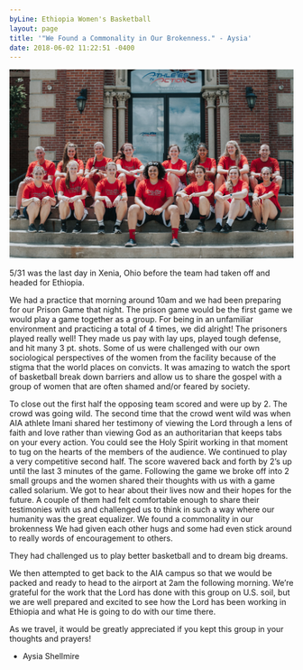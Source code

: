 ```yaml
---
byLine: Ethiopia Women's Basketball
layout: page
title: '"We Found a Commonality in Our Brokenness." - Aysia'
date: 2018-06-02 11:22:51 -0400
---
```

![](/uploads/2018/06/02/IMG_1055-2)

5/31 was the last day in Xenia, Ohio before the team had taken off and headed for Ethiopia.

We had a practice that morning around 10am and we had been preparing for our Prison Game that night. The prison game would be the first game we would play a game together as a group. For being in an unfamiliar environment and practicing a total of 4 times, we did alright! The prisoners played really well! They made us pay with lay ups, played tough defense, and hit many 3 pt. shots. Some of us were challenged with our own sociological perspectives of the women from the facility because of the stigma that the world places on convicts. It was amazing to watch the sport of basketball break down barriers and allow us to share the gospel with a group of women that are often shamed and/or feared by society.

To close out the first half the opposing team scored and were up by 2. The crowd was going wild. The second  time  that the crowd went wild was when AIA athlete Imani shared her testimony of viewing the Lord through a lens of faith and love rather than viewing God as an authoritarian that keeps tabs on your every action. You could see the Holy Spirit working in that moment to tug on the hearts of the members of the audience. We continued to play a very competitive second half. The score wavered back and forth by 2’s up until the last 3 minutes of the game. Following the game we broke off into 2 small groups and the women shared their thoughts with us with a game called solarium. We got to hear about their lives now and their hopes for the future. A couple of them had felt comfortable enough to share their testimonies with us and challenged us to think in such a way where our humanity was the great equalizer. We found a commonality in our brokenness  We had given each other hugs and some had even stick around to really words of encouragement to others.

They had challenged us to play better basketball and to dream big dreams.

We then attempted to get back to the AIA campus so that we would be packed and ready to head to the airport at 2am the following morning. We’re grateful for the work that the Lord has done with this group on U.S. soil, but we are well prepared and excited to see how the Lord has been working in Ethiopia and what He is going to do with our time there.

As we travel, it would be greatly appreciated if you kept this group in your thoughts and prayers!

* Aysia Shellmire